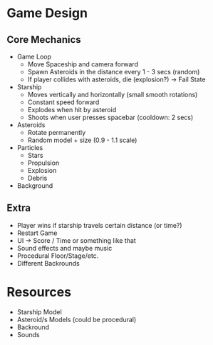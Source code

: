 # Game Design

## Core Mechanics

- Game Loop
    - Move Spaceship and camera forward
    - Spawn Asteroids in the distance every 1 - 3 secs (random)
    - If player collides with asteroids, die (explosion?) -> Fail State 
- Starship
    - Moves vertically and horizontally (small smooth rotations)
    - Constant speed forward
    - Explodes when hit by asteroid
    - Shoots when user presses spacebar (cooldown: 2 secs)
- Asteroids
    - Rotate permanently
    - Random model + size (0.9 - 1.1 scale)
- Particles
    - Stars
    - Propulsion
    - Explosion
    - Debris
- Background

## Extra

- Player wins if starship travels certain distance (or time?)
- Restart Game
- UI -> Score / Time or something like that
- Sound effects and maybe music
- Procedural Floor/Stage/etc.
- Different Backrounds

# Resources

- Starship Model
- Asteroid/s Models (could be procedural)
- Backround
- Sounds
